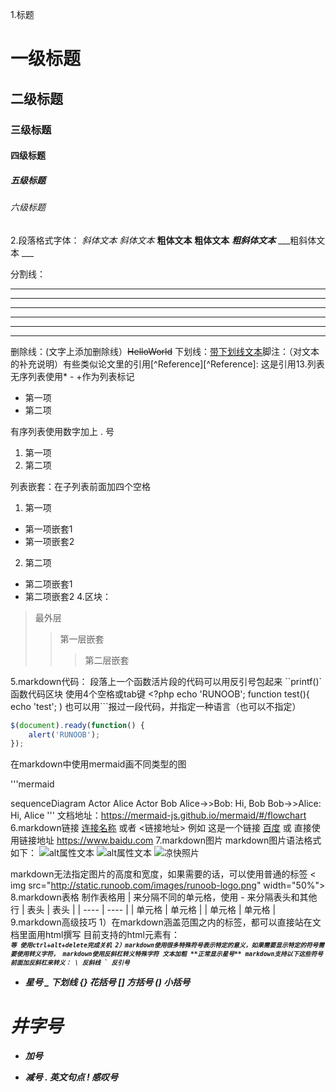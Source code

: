 1.标题
# 一级标题
## 二级标题
### 三级标题
#### 四级标题
##### 五级标题
###### 六级标题
2.段落格式字体：
*斜体文本*
_斜体文本_
**粗体文本** 
__粗体文本__
***粗斜体文本*** 
___粗斜体文本 ___


分割线：
***
* * *
*********** 
--- 
- - -
------------- 

删除线：(文字上添加删除线）~~HelloWorld~~
下划线：<u>带下划线文本</u>脚注：（对文本的补充说明）有些类似论文里的引用[^Reference][^Reference]: 这是引用13.列表无序列表使用* - +作为列表标记
 * 第一项
 * 第二项

有序列表使用数字加上 . 号
 1. 第一项
 2. 第二项

列表嵌套：在子列表前面加四个空格
1. 第一项
- 第一项嵌套1    
- 第一项嵌套2
2. 第二项    
- 第二项嵌套1    
- 第二项嵌套2
4.区块：
> 最外层
>> 第一层嵌套
>>> 第二层嵌套

5.markdown代码：
段落上一个函数活片段的代码可以用反引号包起来 
``printf()`函数代码区块
使用4个空格或tab键
    <?php
    echo 'RUNOOB';
    function test(){
        echo 'test';
    )
也可以用```报过一段代码，并指定一种语言（也可以不指定）
```javascript
$(document).ready(function() {
    alert('RUNOOB');
});
```
在markdown中使用mermaid画不同类型的图

'''mermaid

sequenceDiagram
    Actor Alice
    Actor Bob
    Alice->>Bob: Hi, Bob
    Bob->>Alice: Hi, Alice
'''
文档地址：https://mermaid-js.github.io/mermaid/#/flowchart
6.markdown链接
[连接名称](链接地址)
或者
<链接地址>
例如 这是一个链接 [百度](https://www.baidu.com) 
或 直接使用链接地址 <https://www.baidu.com>
7.markdown图片
markdown图片语法格式如下：
![alt属性文本](图片地址)
![alt属性文本](图片地址 "可选标题")
![凉快照片](https://gimg2.baidu.com/image_search/src=http%3A%2F%2Fhbimg.b0.upaiyun.com%2Fd07e1d34c18f5a943587bd2c8868ef6595fa85ab16950-JTMSBQ_fw658&refer=http%3A%2F%2Fhbimg.b0.upaiyun.com&app=2002&size=f9999,10000&q=a80&n=0&g=0n&fmt=auto?sec=1651991659&t=caba614436ddb58dbd0a7bdaac009b3f)

markdown无法指定图片的高度和宽度，如果需要的话，可以使用普通的<img>标签
< img src="http://static.runoob.com/images/runoob-logo.png" width="50%">
8.markdown表格
制作表格用 | 来分隔不同的单元格，使用 - 来分隔表头和其他行
|  表头   | 表头  |
|  ----  |  ----  |
| 单元格  | 单元格 |
| 单元格  | 单元格 |
9.markdown高级技巧
1）在markdown涵盖范围之内的标签，都可以直接站在文档里面用html撰写
目前支持的html元素有：<kbd><b><i><em><sup><sub><br>等
使用<kbd>ctrl</kbd>+<kbd>alt</kbd>+<kbd>delete</kbd>完成关机
2）markdown使用很多特殊符号表示特定的意义，如果需要显示特定的符号需要使用转义字符，
markdown使用反斜杠转义特殊字符
**文本加粗**
\*\*正常显示星号\*\*
markdown支持以下这些符号前面加反斜杠来转义：
\ 反斜线
` 反引号
* 星号
_ 下划线
{} 花括号
[] 方括号
() 小括号
# 井字号
+ 加号
- 减号
. 英文句点
! 感叹号